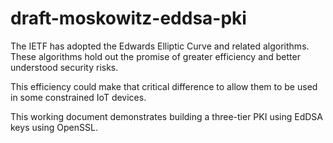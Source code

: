 # draft-moskowitz-eddsa-pki

The IETF has adopted the Edwards Elliptic Curve and related algorithms. These
algorithms hold out the promise of greater efficiency and better understood
security risks.

This efficiency could make that critical difference to allow them to be used
in some constrained IoT devices.

This working document demonstrates building a three-tier PKI using EdDSA keys
using OpenSSL.

